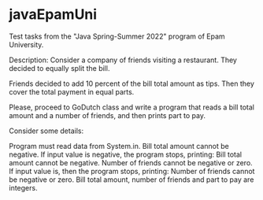 # javaEpamUni
Test tasks from the "Java Spring-Summer 2022" program of Epam University.

Description:
Consider a company of friends visiting a restaurant. They decided to equally split the bill.

Friends decided to add 10 percent of the bill total amount as tips. Then they cover the total payment in equal parts.

Please, proceed to GoDutch class and write a program that reads a bill total amount and a number of friends, and then prints part to pay.

Consider some details:

Program must read data from System.in.
Bill total amount cannot be negative. If input value is negative, the program stops, printing: Bill total amount cannot be negative.
Number of friends cannot be negative or zero. If input value is, then the program stops, printing: Number of friends cannot be negative or zero.
Bill total amount, number of friends and part to pay are integers.
